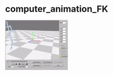 # computer_animation_FK

<p>
<img src="https://github.com/tommyvsfu1/computer_animation_FK/blob/master/time_wrapping.gif" width="40%">
</p>
